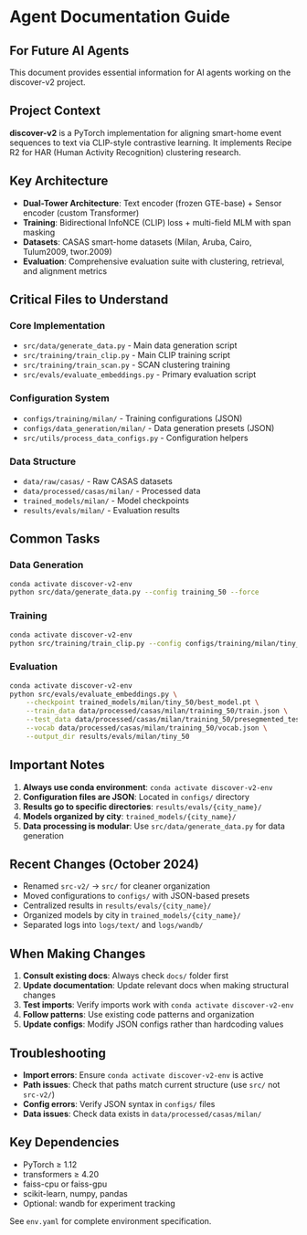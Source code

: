 # Agent Documentation Guide

## For Future AI Agents

This document provides essential information for AI agents working on the discover-v2 project.

## Project Context

**discover-v2** is a PyTorch implementation for aligning smart-home event sequences to text via CLIP-style contrastive learning. It implements Recipe R2 for HAR (Human Activity Recognition) clustering research.

## Key Architecture

- **Dual-Tower Architecture**: Text encoder (frozen GTE-base) + Sensor encoder (custom Transformer)
- **Training**: Bidirectional InfoNCE (CLIP) loss + multi-field MLM with span masking
- **Datasets**: CASAS smart-home datasets (Milan, Aruba, Cairo, Tulum2009, twor.2009)
- **Evaluation**: Comprehensive evaluation suite with clustering, retrieval, and alignment metrics

## Critical Files to Understand

### Core Implementation
- `src/data/generate_data.py` - Main data generation script
- `src/training/train_clip.py` - Main CLIP training script
- `src/training/train_scan.py` - SCAN clustering training
- `src/evals/evaluate_embeddings.py` - Primary evaluation script

### Configuration System
- `configs/training/milan/` - Training configurations (JSON)
- `configs/data_generation/milan/` - Data generation presets (JSON)
- `src/utils/process_data_configs.py` - Configuration helpers

### Data Structure
- `data/raw/casas/` - Raw CASAS datasets
- `data/processed/casas/milan/` - Processed data
- `trained_models/milan/` - Model checkpoints
- `results/evals/milan/` - Evaluation results

## Common Tasks

### Data Generation
```bash
conda activate discover-v2-env
python src/data/generate_data.py --config training_50 --force
```

### Training
```bash
conda activate discover-v2-env
python src/training/train_clip.py --config configs/training/milan/tiny_50_oct1.json
```

### Evaluation
```bash
conda activate discover-v2-env
python src/evals/evaluate_embeddings.py \
    --checkpoint trained_models/milan/tiny_50/best_model.pt \
    --train_data data/processed/casas/milan/training_50/train.json \
    --test_data data/processed/casas/milan/training_50/presegmented_test.json \
    --vocab data/processed/casas/milan/training_50/vocab.json \
    --output_dir results/evals/milan/tiny_50
```

## Important Notes

1. **Always use conda environment**: `conda activate discover-v2-env`
2. **Configuration files are JSON**: Located in `configs/` directory
3. **Results go to specific directories**: `results/evals/{city_name}/`
4. **Models organized by city**: `trained_models/{city_name}/`
5. **Data processing is modular**: Use `src/data/generate_data.py` for data generation

## Recent Changes (October 2024)

- Renamed `src-v2/` → `src/` for cleaner organization
- Moved configurations to `configs/` with JSON-based presets
- Centralized results in `results/evals/{city_name}/`
- Organized models by city in `trained_models/{city_name}/`
- Separated logs into `logs/text/` and `logs/wandb/`

## When Making Changes

1. **Consult existing docs**: Always check `docs/` folder first
2. **Update documentation**: Update relevant docs when making structural changes
3. **Test imports**: Verify imports work with `conda activate discover-v2-env`
4. **Follow patterns**: Use existing code patterns and organization
5. **Update configs**: Modify JSON configs rather than hardcoding values

## Troubleshooting

- **Import errors**: Ensure `conda activate discover-v2-env` is active
- **Path issues**: Check that paths match current structure (use `src/` not `src-v2/`)
- **Config errors**: Verify JSON syntax in `configs/` files
- **Data issues**: Check data exists in `data/processed/casas/milan/`

## Key Dependencies

- PyTorch ≥ 1.12
- transformers ≥ 4.20
- faiss-cpu or faiss-gpu
- scikit-learn, numpy, pandas
- Optional: wandb for experiment tracking

See `env.yaml` for complete environment specification.
